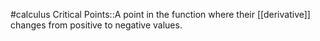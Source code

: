 #calculus 
Critical Points::A point in the function where their [[derivative]] changes from positive to negative values.